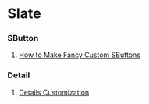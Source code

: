 # Slate   

### SButton  
1. [How to Make Fancy Custom SButtons](https://wiki.unrealengine.com/Slate,_How_to_Make_Fancy_Custom_SButtons)

### Detail
1. [Details Customization](https://docs.unrealengine.com/en-us/Programming/Slate/DetailsCustomization)
